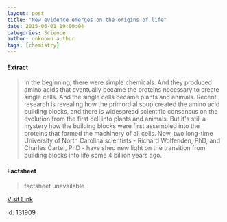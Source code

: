 ```yaml
---
layout: post
title: "New evidence emerges on the origins of life"
date: 2015-06-01 19:00:04
categories: Science
author: unknown author
tags: [chemistry]
---
```



#### Extract
>In the beginning, there were simple chemicals. And they produced amino acids that eventually became the proteins necessary to create single cells. And the single cells became plants and animals. Recent research is revealing how the primordial soup created the amino acid building blocks, and there is widespread scientific consensus on the evolution from the first cell into plants and animals. But it's still a mystery how the building blocks were first assembled into the proteins that formed the machinery of all cells. Now, two long-time University of North Carolina scientists - Richard Wolfenden, PhD, and Charles Carter, PhD - have shed new light on the transition from building blocks into life some 4 billion years ago.

#### Factsheet
>factsheet unavailable

[Visit Link](http://phys.org/news352371006.html)

id:  131909
